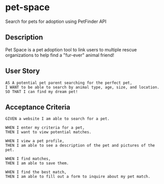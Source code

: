 # pet-space
Search for pets for adoption using PetFinder API

## Description

Pet Space is a pet adoption tool to link users to multiple rescue organizations to help find a "fur-ever" animal friend!

## User Story
```
AS A potential pet parent searching for the perfect pet,
I WANT to be able to search by animal type, age, size, and location.
SO THAT I can find my dream pet!
```

## Acceptance Criteria
```
GIVEN a website I am able to search for a pet.

WHEN I enter my criteria for a pet,
THEN I want to view potential matches.

WHEN I view a pet profile,
THEN I am able to see a description of the pet and pictures of the pet.

WHEN I find matches,
THEN I am able to save them.

WHEN I find the best match,
THEN I am able to fill out a form to inquire about my pet match.
```






